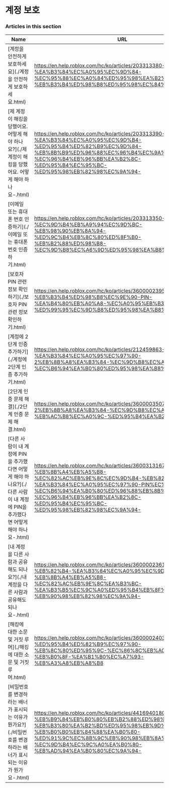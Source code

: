 # 계정 보호  
### Articles in this section
Name|URL
-|-
[계정을 안전하게 보호하세요](./계정을 안전하게 보호하세요.html) |https://en.help.roblox.com/hc/ko/articles/203313380-%EA%B3%84%EC%A0%95%EC%9D%84-%EC%95%88%EC%A0%84%ED%95%98%EA%B2%8C-%EB%B3%B4%ED%98%B8%ED%95%98%EC%84%B8%EC%9A%94
[제 계정이 해킹을 당했어요. 어떻게 해야 하나요?](./제 계정이 해킹을 당했어요. 어떻게 해야 하나요-.html) |https://en.help.roblox.com/hc/ko/articles/203313390-%EC%A0%9C-%EA%B3%84%EC%A0%95%EC%9D%B4-%ED%95%B4%ED%82%B9%EC%9D%84-%EB%8B%B9%ED%96%88%EC%96%B4%EC%9A%94-%EC%96%B4%EB%96%BB%EA%B2%8C-%ED%95%B4%EC%95%BC-%ED%95%98%EB%82%98%EC%9A%94-
[이메일 또는 휴대폰 번호 인증하기](./이메일 또는 휴대폰 번호 인증하기.html) |https://en.help.roblox.com/hc/ko/articles/203313350-%EC%9D%B4%EB%A9%94%EC%9D%BC-%EB%98%90%EB%8A%94-%ED%9C%B4%EB%8C%80%ED%8F%B0-%EB%B2%88%ED%98%B8-%EC%9D%B8%EC%A6%9D%ED%95%98%EA%B8%B0
[보호자 PIN 관련 정보 확인하기](./보호자 PIN 관련 정보 확인하기.html) |https://en.help.roblox.com/hc/ko/articles/360000239523-%EB%B3%B4%ED%98%B8%EC%9E%90-PIN-%EA%B4%80%EB%A0%A8-%EC%A0%95%EB%B3%B4-%ED%99%95%EC%9D%B8%ED%95%98%EA%B8%B0
[계정에 2단계 인증 추가하기](./계정에 2단계 인증 추가하기.html) |https://en.help.roblox.com/hc/ko/articles/212459863-%EA%B3%84%EC%A0%95%EC%97%90-2%EB%8B%A8%EA%B3%84-%EC%9D%B8%EC%A6%9D-%EC%B6%94%EA%B0%80%ED%95%98%EA%B8%B0
[2단계 인증 문제 해결](./2단계 인증 문제 해결.html) |https://en.help.roblox.com/hc/ko/articles/360000350706-2%EB%8B%A8%EA%B3%84-%EC%9D%B8%EC%A6%9D-%EB%AC%B8%EC%A0%9C-%ED%95%B4%EA%B2%B0
[다른 사람이 내 계정에 PIN을 추가했다면 어떻게 해야 하나요?](./다른 사람이 내 계정에 PIN을 추가했다면 어떻게 해야 하나요-.html) |https://en.help.roblox.com/hc/ko/articles/360031316752-%EB%8B%A4%EB%A5%B8-%EC%82%AC%EB%9E%8C%EC%9D%B4-%EB%82%B4-%EA%B3%84%EC%A0%95%EC%97%90-PIN%EC%9D%84-%EC%B6%94%EA%B0%80%ED%96%88%EB%8B%A4%EB%A9%B4-%EC%96%B4%EB%96%BB%EA%B2%8C-%ED%95%B4%EC%95%BC-%ED%95%98%EB%82%98%EC%9A%94-
[내 계정을 다른 사람과 공유해도 되나요?](./내 계정을 다른 사람과 공유해도 되나요-.html) |https://en.help.roblox.com/hc/ko/articles/360000236103-%EB%82%B4-%EA%B3%84%EC%A0%95%EC%9D%84-%EB%8B%A4%EB%A5%B8-%EC%82%AC%EB%9E%8C%EA%B3%BC-%EA%B3%B5%EC%9C%A0%ED%95%B4%EB%8F%84-%EB%90%98%EB%82%98%EC%9A%94-
[해킹에 대한 소문 및 거짓 루머](./해킹에 대한 소문 및 거짓 루머.html) |https://en.help.roblox.com/hc/ko/articles/360000240346-%ED%95%B4%ED%82%B9%EC%97%90-%EB%8C%80%ED%95%9C-%EC%86%8C%EB%AC%B8-%EB%B0%8F-%EA%B1%B0%EC%A7%93-%EB%A3%A8%EB%A8%B8
[비밀번호를 변경하라는 배너가 표시되는 이유가 뭔가요?](./비밀번호를 변경하라는 배너가 표시되는 이유가 뭔가요-.html) |https://en.help.roblox.com/hc/ko/articles/4416940180500-%EB%B9%84%EB%B0%80%EB%B2%88%ED%98%B8%EB%A5%BC-%EB%B3%80%EA%B2%BD%ED%95%98%EB%9D%BC%EB%8A%94-%EB%B0%B0%EB%84%88%EA%B0%80-%ED%91%9C%EC%8B%9C%EB%90%98%EB%8A%94-%EC%9D%B4%EC%9C%A0%EA%B0%80-%EB%AD%94%EA%B0%80%EC%9A%94-